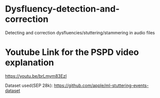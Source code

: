 # Dysfluency-detection-and-correction
Detecting and correction dysfluencies/stuttering/stammering in audio files

# Youtube Link for the PSPD video explanation
https://youtu.be/brLmym83EzI

Dataset used(SEP 28k):
https://github.com/apple/ml-stuttering-events-dataset
